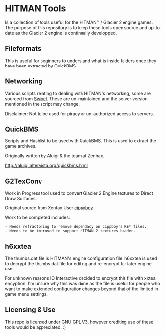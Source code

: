 # HITMAN Tools

Is a collection of tools useful for the HITMAN™ / Glacier 2 engine games.
The purpose of this repository is to keep these tools open source and up-to date as the Glacier 2 engine is continually developped.

## Fileformats
This is useful for beginners to understand what is inside folders once they have been extracted by QuickBMS.

## Networking
Various scripts relating to dealing with HITMAN's networking, some are sourced from [Swixel](https://github.com/swixel).
These are un-maintained and the server version mentioned in the script may change.

Disclaimer: Not to be used for piracy or un-authorized access to servers.

## QuickBMS
Scripts and Hashlist to be used with QuickBMS. This is used to extract the game archives.

Originally written by Aluigi & the team at Zenhax.

http://aluigi.altervista.org/quickbms.html

## G2TexConv
Work in Progress tool used to convert Glacier 2 Engine textures to Direct Draw Surfaces.

Original source from Xentax User [cippyboy](https://github.com/cippyboy)

Work to be completed includes:

	- Needs refractoring to remove dependacy on cippboy's RE* files.
	- Needs to be improved to support HITMAN 2 textures header.

## h6xxtea
The thumbs.dat file is HITMAN's engine configuration file. 
h6xxtea is used to decrypt the thumbs.dat file for editing and re-encrypt for later engine use.

For unknown reasons IO Interactive decided to encrypt this file with xxtea encyption. I'm unsure why this was done as the file is useful for people who want to make extended configuration changes beyond that of the limited in-game menu settings.

## Licensing & Use
This repo is licensed under GNU GPL V3, however crediting use of these tools would be appreciated. :)

